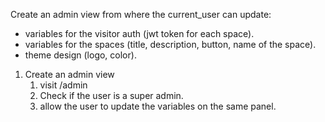 Create an admin view from where the current_user can update: 
- variables for the visitor auth (jwt token for each space). 
- variables for the spaces (title, description, button, name of the space). 
- theme design (logo, color).


1. Create an admin view
    1. visit /admin
    2. Check if the user is a super admin. 
    3. allow the user to update the variables on the same panel. 